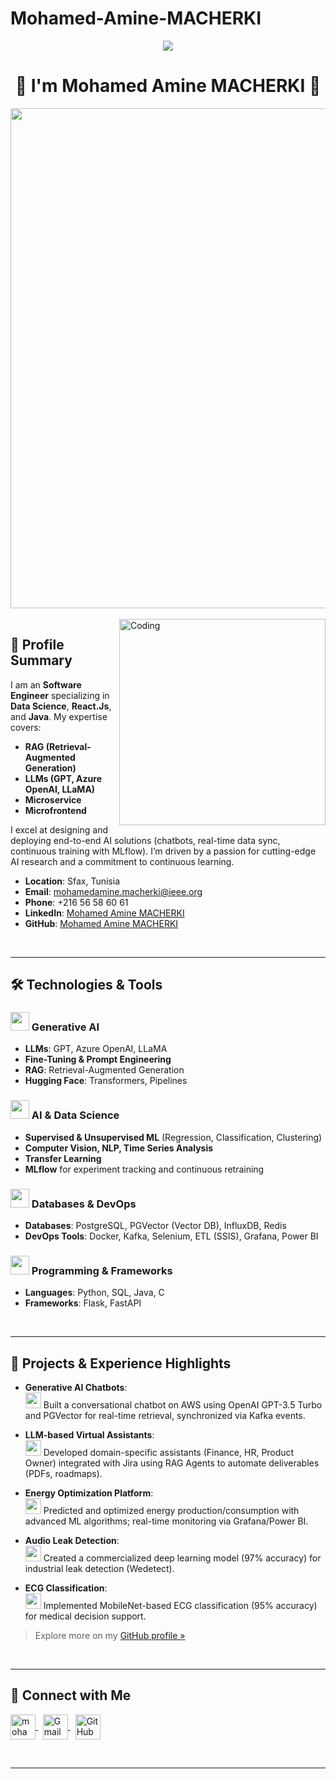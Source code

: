 # Mohamed-Amine-MACHERKI<!-- BANNER / INTRO -->
<p align="center">
<!-- Typing SVG -->
<img src="https://readme-typing-svg.herokuapp.com/?lines=Hello,+World+!&center=true&size=30">
</p>
 
<h1 align="center">👋 I'm Mohamed Amine MACHERKI 👋 </h1>
 
<div align="center">
<!-- Animated GIF banner -->
<a href="https://rishavchanda.io">
<img src="https://firebasestorage.googleapis.com/v0/b/flexi-coding.appspot.com/o/dempgi7-520f8d5f-63d4-4453-8822-dbc149ae27f8.gif?alt=media&token=91c0c7b2-93c3-4029-b011-1a8703c5730d" width="800"/>
</a>
</div>
 
<br/>
 
<!-- PROFILE SUMMARY -->
<img align="right" alt="Coding" width="330" src="https://cdn.dribbble.com/users/1162077/screenshots/3848914/programmer.gif" />
 
## 🚀 Profile Summary
I am an **Software Engineer** specializing in **Data Science**, **React.Js**, and **Java**. My expertise covers:
 
- **RAG (Retrieval-Augmented Generation)**
- **LLMs (GPT, Azure OpenAI, LLaMA)**
- **Microservice**
- **Microfrontend** 
 
I excel at designing and deploying end-to-end AI solutions (chatbots, real-time data sync, continuous training with MLflow). I’m driven by a passion for cutting-edge AI research and a commitment to continuous learning.
 
- **Location**: Sfax, Tunisia  
- **Email**: [mohamedamine.macherki@ieee.org](mailto:mohamedamine.macherki@ieee.org)  
- **Phone**: +216 56 58 60 61 
- **LinkedIn**: [Mohamed Amine MACHERKI]([https://www.linkedin.com/in/mohamedaminemacherki](https://www.linkedin.com/in/mohamed-amine-macherki-b62a65200/))  
- **GitHub**: [Mohamed Amine MACHERKI]([https://github.com/mohamedaminemacherki](https://github.com/StrongAmineMohamed))
 
<br/>
 
---
 
<!-- TECHNOLOGIES & TOOLS -->
<h2 align="left">🛠️ Technologies & Tools</h2>
 
### <img src="https://img.icons8.com/color/48/000000/artificial-intelligence.png" width="30"/> Generative AI
- **LLMs**: GPT, Azure OpenAI, LLaMA  
- **Fine-Tuning & Prompt Engineering**  
- **RAG**: Retrieval-Augmented Generation  
- **Hugging Face**: Transformers, Pipelines
 
### <img src="https://img.icons8.com/external-justicon-flat-justicon/64/000000/external-data-science-education-justicon-flat-justicon.png" width="30"/> AI & Data Science
- **Supervised & Unsupervised ML** (Regression, Classification, Clustering)  
- **Computer Vision, NLP, Time Series Analysis**  
- **Transfer Learning**  
- **MLflow** for experiment tracking and continuous retraining
 
### <img src="https://img.icons8.com/external-tal-revivo-shadow-tal-revivo/64/000000/external-database-mysql-an-open-source-relational-database-management-system-logo-shadow-tal-revivo.png" width="30"/> Databases & DevOps
- **Databases**: PostgreSQL, PGVector (Vector DB), InfluxDB, Redis  
- **DevOps Tools**: Docker, Kafka, Selenium, ETL (SSIS), Grafana, Power BI
 
### <img src="https://img.icons8.com/fluency/48/000000/code.png" width="30"/> Programming & Frameworks
- **Languages**: Python, SQL, Java, C  
- **Frameworks**: Flask, FastAPI
 
<br/>
 
---
 
<!-- PROJECTS & EXPERIENCE -->
<h2 align="left">🔭 Projects & Experience Highlights</h2>
 
- **Generative AI Chatbots**:  
<img src="https://img.icons8.com/color/48/000000/chatbot.png" width="25"/> Built a conversational chatbot on AWS using OpenAI GPT-3.5 Turbo and PGVector for real-time retrieval, synchronized via Kafka events.
 
- **LLM-based Virtual Assistants**:  
<img src="https://img.icons8.com/external-wanicon-flat-wanicon/64/000000/external-assistant-customer-service-wanicon-flat-wanicon.png" width="25"/> Developed domain-specific assistants (Finance, HR, Product Owner) integrated with Jira using RAG Agents to automate deliverables (PDFs, roadmaps).
 
- **Energy Optimization Platform**:  
<img src="https://img.icons8.com/ios-filled/50/000000/lighting-bolt.png" width="25"/> Predicted and optimized energy production/consumption with advanced ML algorithms; real-time monitoring via Grafana/Power BI.
 
- **Audio Leak Detection**:  
<img src="https://img.icons8.com/ios-filled/50/000000/speaker.png" width="25"/> Created a commercialized deep learning model (97% accuracy) for industrial leak detection (Wedetect).
 
- **ECG Classification**:  
<img src="https://img.icons8.com/ios-filled/50/000000/heart-with-pulse.png" width="25"/> Implemented MobileNet-based ECG classification (95% accuracy) for medical decision support.
 
> Explore more on my [GitHub profile »]((https://github.com/StrongAmineMohamed))
 
<br/>
 
---
 
<!-- CONNECT WITH ME -->
<h2 align="left">🤝 Connect with Me</h2>
 
<p align="left">
<a href="https://www.linkedin.com/in/mohamed-amine-macherki-b62a65200/" target="blank">
<img align="center" src="https://img.icons8.com/color/48/000000/linkedin.png" alt="mohamed " width="40"/>
</a>
&nbsp;
<a href="mailto:mohamedamine.macherki@ieee.org" target="blank">
<img align="center" src="https://img.icons8.com/color/48/000000/gmail.png" alt="Gmail" width="40"/>
</a>
&nbsp;
<a href="https://github.com/StrongAmineMohamed" target="blank">
<img align="center" src="https://img.icons8.com/glyph-neue/64/000000/github.png" alt="GitHub" width="40"/>
</a>
</p>
 
<br/>
 
---
 
